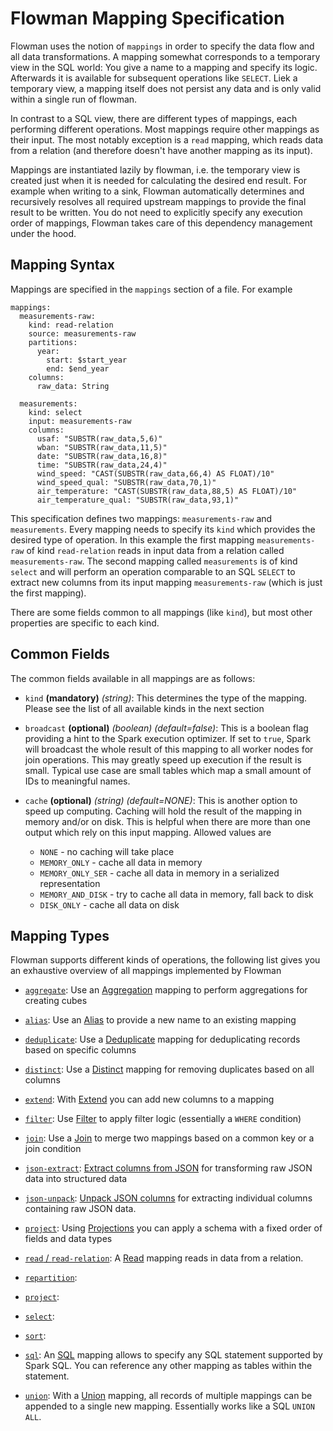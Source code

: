 # Flowman Mapping Specification

Flowman uses the notion of `mappings` in order to specify the data flow and all data 
transformations. A mapping somewhat corresponds to a temporary view in the SQL world: You 
give a name to a mapping and specify its logic. Afterwards it is available for subsequent
operations like `SELECT`. Liek a temporary view, a mapping itself does not persist any data
and is only valid within a single run of flowman.

In contrast to a SQL view, there are different types of mappings, each performing different
operations. Most mappings require other mappings as their input. The most notably exception
is a `read` mapping, which reads data from a relation (and therefore doesn't have another
mapping as its input).

Mappings are instantiated lazily by flowman, i.e. the temporary view is created just when it
is needed for calculating the desired end result. For example when writing to a sink, Flowman
automatically determines and recursively resolves all required upstream mappings to provide the
final result to be written. You do not need to explicitly specify any execution order of 
mappings, Flowman takes care of this dependency management under the hood.
 

## Mapping Syntax

Mappings are specified in the `mappings` section of a file. For example
```
mappings:
  measurements-raw:
    kind: read-relation
    source: measurements-raw
    partitions:
      year:
        start: $start_year
        end: $end_year
    columns:
      raw_data: String

  measurements:
    kind: select
    input: measurements-raw
    columns:
      usaf: "SUBSTR(raw_data,5,6)"
      wban: "SUBSTR(raw_data,11,5)"
      date: "SUBSTR(raw_data,16,8)"
      time: "SUBSTR(raw_data,24,4)"
      wind_speed: "CAST(SUBSTR(raw_data,66,4) AS FLOAT)/10"
      wind_speed_qual: "SUBSTR(raw_data,70,1)"
      air_temperature: "CAST(SUBSTR(raw_data,88,5) AS FLOAT)/10"
      air_temperature_qual: "SUBSTR(raw_data,93,1)"
```
This specification defines two mappings: `measurements-raw` and `measurements`. Every mapping
needs to specify its `kind` which provides the desired type of operation. In this example
the first mapping `measurements-raw` of kind `read-relation` reads in input data from a 
relation called `measurements-raw`. The second mapping called `measurements` is of kind
`select` and will perform an operation comparable to an SQL `SELECT` to extract new columns
from its input mapping `measurements-raw` (which is just the first mapping).

There are some fields common to all mappings (like `kind`), but most other properties are 
specific to each kind.


## Common Fields

The common fields available in all mappings are as follows:

* `kind` **(mandatory)** *(string)*: This determines the type of the mapping. Please see the list of all available kinds
in the next section

* `broadcast` **(optional)** *(boolean)* *(default=false)*: This is a boolean flag providing 
a hint to the Spark execution optimizer. If set to `true`, Spark will broadcast the whole 
result of this mapping to all worker nodes for join operations. This may greatly speed up
execution if the result is small. Typical use case are small tables which map a small amount
of IDs to meaningful names.

* `cache` **(optional)** *(string)* *(default=NONE)*: This is another option to speed up 
computing. Caching will hold the result of the mapping in memory and/or on disk. This is
helpful when there are more than one output which rely on this input mapping. Allowed 
values are
  * `NONE` - no caching will take place
  * `MEMORY_ONLY` - cache all data in memory
  * `MEMORY_ONLY_SER` - cache all data in memory in a serialized representation
  * `MEMORY_AND_DISK` - try to cache all data in memory, fall back to disk
  * `DISK_ONLY` - cache all data on disk
 

## Mapping Types

Flowman supports different kinds of operations, the following list gives you an exhaustive
overview of all mappings implemented by Flowman

* [`aggregate`](aggregate.md): 
Use an [Aggregation](aggregate.md) mapping to perform aggregations for creating cubes

* [`alias`](alias.md): 
Use an [Alias](alias.md) to provide a new name to an existing mapping

* [`deduplicate`](deduplicate.md): 
Use a [Deduplicate](deduplicate.md) mapping for deduplicating records based on specific columns

* [`distinct`](distinct.md): 
Use a [Distinct](distinct.md) mapping for removing duplicates based on all columns

* [`extend`](extend.md): 
With [Extend](extend.md) you can add new columns to a mapping

* [`filter`](filter.md): 
Use [Filter](filter.md) to apply filter logic (essentially a `WHERE` condition)

* [`join`](join.md): 
Use a [Join](join.md) to merge two mappings based on a common key or a join condition

* [`json-extract`](json-extract.md): 
[Extract columns from JSON](json-extract.md) for transforming raw JSON data into structured data 

* [`json-unpack`](json-unpack.md): 
[Unpack JSON columns](json-unpack.md) for extracting individual columns containing raw JSON data.

* [`project`](project.md): 
Using [Projections](project.md) you can apply a schema with a fixed order of fields and data types

* [`read` / `read-relation`](read.md):
A [Read](read.md) mapping reads in data from a relation.
 
* [`repartition`](repartition.md):
* [`project`](project.md):
* [`select`](select.md):
* [`sort`](sort.md):
* [`sql`](sql.md): An [SQL](sql.md) mapping allows to specify any SQL statement supported by
Spark SQL. You can reference any other mapping as tables within the statement.

* [`union`](union.md):
With a [Union](union.md) mapping, all records of multiple mappings can be appended to a single 
new mapping. Essentially works like a SQL `UNION ALL`. 
